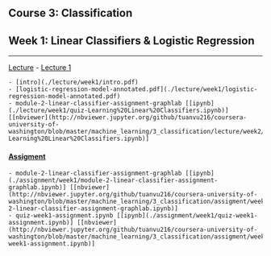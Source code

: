 Course 3: Classification
---

## Week 1: Linear Classifiers & Logistic Regression
---

[Lecture](./lecture/week1)
	- [Lecture 1](https://github.com/tuanvu216/coursera-university-of-washington/tree/master/machine_learning/2_regression/lecture/week1)
	
	- [intro](./lecture/week1/intro.pdf)
	- [logistic-regression-model-annotated.pdf](./lecture/week1/logistic-regression-model-annotated.pdf)
	- module-2-linear-classifier-assignment-graphlab [[ipynb](./lecture/week1/quiz-Learning%20Linear%20Classifiers.ipynb)] [[nbviewer](http://nbviewer.jupyter.org/github/tuanvu216/coursera-university-of-washington/blob/master/machine_learning/3_classification/lecture/week2/quiz-Learning%20Linear%20Classifiers.ipynb)]

#### [Assigment](./assignment/week1)
	- module-2-linear-classifier-assignment-graphlab [[ipynb](./assignment/week1/module-2-linear-classifier-assignment-graphlab.ipynb)] [[nbviewer](http://nbviewer.jupyter.org/github/tuanvu216/coursera-university-of-washington/blob/master/machine_learning/3_classification/assigment/week1/module-2-linear-classifier-assignment-graphlab.ipynb)]
	- quiz-week1-assignment.ipynb [[ipynb](./assignment/week1/quiz-week1-assignment.ipynb)] [[nbviewer](http://nbviewer.jupyter.org/github/tuanvu216/coursera-university-of-washington/blob/master/machine_learning/3_classification/assigment/week1/quiz-week1-assignment.ipynb)]
	

